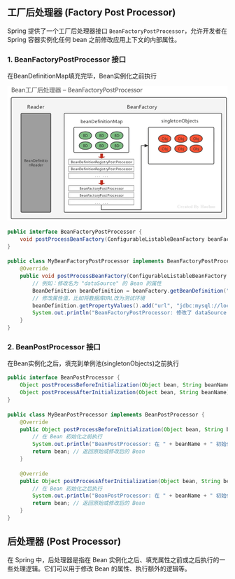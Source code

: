 ## 工厂后处理器 (Factory Post Processor)
Spring 提供了一个工厂后处理器接口 `BeanFactoryPostProcessor`，允许开发者在 Spring 容器实例化任何 bean 之前修改应用上下文的内部属性。
### 1. BeanFactoryPostProcessor 接口
在BeanDefinitionMap填充完毕，Bean实例化之前执行

![bean post processor](./Images/bean%20post%20factory.png)

```Java
public interface BeanFactoryPostProcessor {
    void postProcessBeanFactory(ConfigurableListableBeanFactory beanFactory) throws BeansException;
}

public class MyBeanFactoryPostProcessor implements BeanFactoryPostProcessor {
    @Override
    public void postProcessBeanFactory(ConfigurableListableBeanFactory beanFactory) throws BeansException {
        // 例如：修改名为 "dataSource" 的 Bean 的属性
        BeanDefinition beanDefinition = beanFactory.getBeanDefinition("dataSource");
        // 修改属性值，比如将数据库URL改为测试环境
        beanDefinition.getPropertyValues().add("url", "jdbc:mysql://localhost:3306/testdb");
        System.out.println("BeanFactoryPostProcessor: 修改了 dataSource 的 url 属性");
    }
}
```


### 2. BeanPostProcessor 接口
在Bean实例化之后，填充到单例池(singletonObjects)之前执行
```Java
public interface BeanPostProcessor {
    Object postProcessBeforeInitialization(Object bean, String beanName) throws BeansException;
    Object postProcessAfterInitialization(Object bean, String beanName) throws BeansException;
}

public class MyBeanPostProcessor implements BeanPostProcessor {
    @Override
    public Object postProcessBeforeInitialization(Object bean, String beanName) throws BeansException {
        // 在 Bean 初始化之前执行
        System.out.println("BeanPostProcessor: 在 " + beanName + " 初始化之前执行");
        return bean; // 返回原始或修改后的 Bean
    }

    @Override
    public Object postProcessAfterInitialization(Object bean, String beanName) throws BeansException {
        // 在 Bean 初始化之后执行
        System.out.println("BeanPostProcessor: 在 " + beanName + " 初始化之后执行");
        return bean; // 返回原始或修改后的 Bean
    }
}
```

## 后处理器 (Post Processor)
在 Spring 中，后处理器是指在 Bean 实例化之后、填充属性之前或之后执行的一些处理逻辑。它们可以用于修改 Bean 的属性、执行额外的逻辑等。